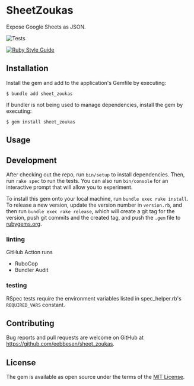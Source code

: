 # SheetZoukas

Expose Google Sheets as JSON.

![Tests](https://github.com/eebbesen/sheet_zoukas/actions/workflows/ruby.yml/badge.svg)

[![Ruby Style Guide](https://img.shields.io/badge/code_style-rubocop-brightgreen.svg)](https://github.com/rubocop/rubocop)

## Installation

Install the gem and add to the application's Gemfile by executing:

    $ bundle add sheet_zoukas

If bundler is not being used to manage dependencies, install the gem by executing:

    $ gem install sheet_zoukas

## Usage


## Development

After checking out the repo, run `bin/setup` to install dependencies. Then, run `rake spec` to run the tests. You can also run `bin/console` for an interactive prompt that will allow you to experiment.

To install this gem onto your local machine, run `bundle exec rake install`. To release a new version, update the version number in `version.rb`, and then run `bundle exec rake release`, which will create a git tag for the version, push git commits and the created tag, and push the `.gem` file to [rubygems.org](https://rubygems.org).

### linting

GitHub Action runs
* RuboCop
* Bundler Audit

### testing

RSpec tests require the environment variables listed in spec_helper.rb's `REQUIRED_VARS` constant.

## Contributing

Bug reports and pull requests are welcome on GitHub at https://github.com/eebbesen/sheet_zoukas.

## License

The gem is available as open source under the terms of the [MIT License](https://opensource.org/licenses/MIT).
